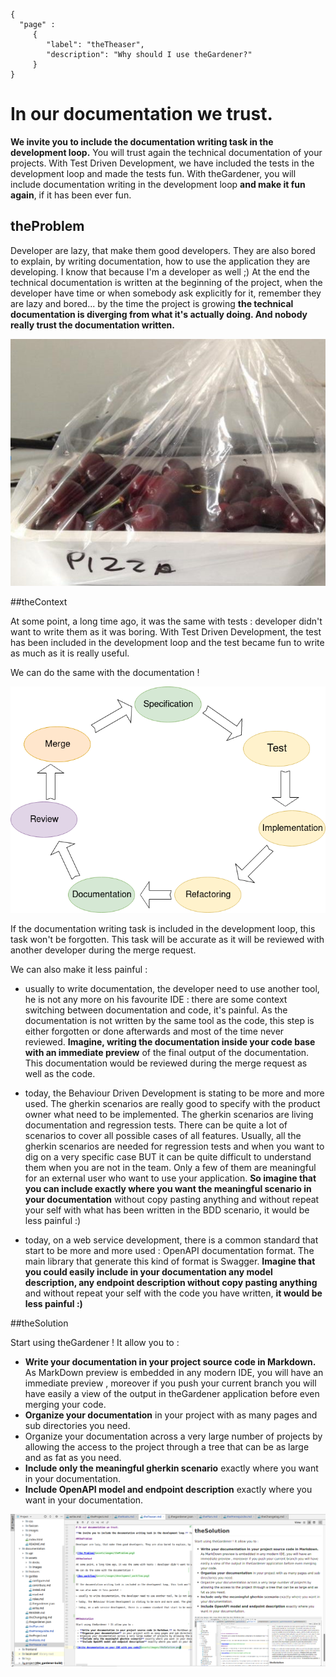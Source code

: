 ```thegardener
{
  "page" :
     {
        "label": "theTheaser",
        "description": "Why should I use theGardener?"
     }
}
```

# In our documentation we trust.

**We invite you to include the documentation writing task in the development loop.** You will trust again the technical documentation of your projects. With Test Driven Development, we have included the tests in the development loop and made the tests fun. With theGardener, you will include documentation writing in the development loop **and make it fun again**, if it has been ever fun.

## theProblem

Developer are lazy, that make them good developers. They are also bored to explain, by writing documentation, how to use the application they are developing. I know that because I'm a developer as well ;) At the end the technical documentation is written at the beginning of the project, when the developer have time or when somebody ask explicitly for it, remember they are lazy and bored... by the time the project is growing **the technical documentation is diverging from what it's actually doing. And nobody really trust the documentation written.**


![the Problem](assets/images/theProblem.png)

##theContext

At some point, a long time ago, it was the same with tests : developer didn't want to write them as it was boring. With Test Driven Development, the test has been included in the development loop and the test became fun to write as much as it is really useful.

We can do the same with the documentation !

![Dev workflow](assets/images/development_workflow.png)


If the documentation writing task is included in the development loop, this task won't be forgotten. This task will be accurate as it will be reviewed with another developer during the merge request.

We can also make it less painful :

- usually to write documentation, the developer need to use another tool, he is not any more on his favourite IDE : there are some context switching between documentation and code, it's painful. As the documentation is not written by the same tool as the code, this step is either forgotten or done afterwards and most of the time never reviewed. **Imagine, writing the documentation inside your code base with an immediate preview** of the final output of the documentation. This documentation would be reviewed during the merge request as well as the code.  

- today, the Behaviour Driven Development is stating to be more and more used. The gherkin scenarios are really good to specify with the product owner what need to be implemented. The gherkin scenarios are living documentation and regression tests. There can be quite a lot of scenarios to cover all possible cases of all features. Usually, all the gherkin scenarios are needed for regression tests and when you want to dig on a very specific case BUT it can be quite difficult to understand them when you are not in the team. Only a few of them are meaningful for an external user who want to use your application. **So imagine that you can include exactly where you want the meaningful scenario in your documentation** without copy pasting anything and without repeat your self with what has been written in the BDD scenario, it would be less painful :)

- today, on a web service development, there is a common standard that start to be more and more used : OpenAPI documentation format. The main library that generate this kind of format is Swagger. **Imagine that you could easily include in your documentation any model description, any endpoint description without copy pasting anything** and without repeat your self with the code you have written, **it would be less painful :)**    



##theSolution

Start using theGardener ! It allow you to :

 - **Write your documentation in your project source code in Markdown.** As MarkDown preview is embedded in any modern IDE, you will have an immediate preview , moreover if you push your current branch you will have easily a view of the output in theGardener application before even merging your code.
 - **Organize your documentation** in your project with as many pages and sub directories you need.  
 - Organize your documentation across a very large number of projects by allowing the access to the project through a tree that can be as large and as fat as you need.
 - **Include only the meaningful gherkin scenario** exactly where you want in your documentation.
 - **Include OpenAPI model and endpoint description** exactly where you want in your documentation.

![Write documentation on your IDE with you code](assets/images/theSolution.png)